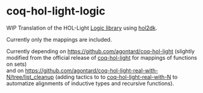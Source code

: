 # coq-hol-light-logic
WIP Translation of the HOL-Light [Logic library](https://github.com/jrh13/hol-light/tree/master/Logic) using [hol2dk](https://github.com/Deducteam/hol2dk).

Currently only the mappings are included. 

Currently depending on https://github.com/agontard/coq-hol-light (slightly modified from the official release of [coq-hol-light](https://github.com/Deducteam/coq-hol-light) for mappings of functions on sets)  
and on https://github.com/agontard/coq-hol-light-real-with-N/tree/list_cleanup (adding tactics to to [coq-hol-light-real-with-N](https://github.com/Deducteam/coq-hol-light-real-with-N) to automatize alignments of inductive types and recursive functions).

